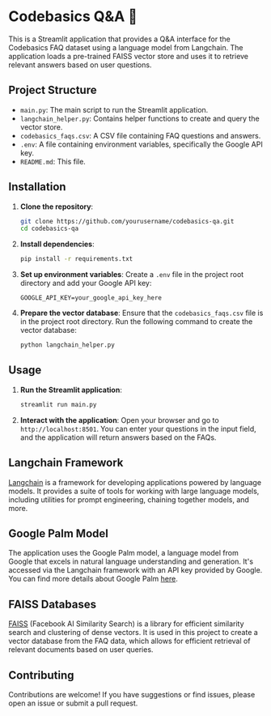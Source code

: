 # Codebasics Q&A 📝

This is a Streamlit application that provides a Q&A interface for the Codebasics FAQ dataset using a language model from Langchain. The application loads a pre-trained FAISS vector store and uses it to retrieve relevant answers based on user questions.

## Project Structure


- `main.py`: The main script to run the Streamlit application.
- `langchain_helper.py`: Contains helper functions to create and query the vector store.
- `codebasics_faqs.csv`: A CSV file containing FAQ questions and answers.
- `.env`: A file containing environment variables, specifically the Google API key.
- `README.md`: This file.

## Installation

1. **Clone the repository**:
    ```bash
    git clone https://github.com/yourusername/codebasics-qa.git
    cd codebasics-qa
    ```

2. **Install dependencies**:
    ```bash
    pip install -r requirements.txt
    ```

3. **Set up environment variables**:
    Create a `.env` file in the project root directory and add your Google API key:
    ```plaintext
    GOOGLE_API_KEY=your_google_api_key_here
    ```

4. **Prepare the vector database**:
    Ensure that the `codebasics_faqs.csv` file is in the project root directory. Run the following command to create the vector database:
    ```bash
    python langchain_helper.py
    ```

## Usage

1. **Run the Streamlit application**:
    ```bash
    streamlit run main.py
    ```

2. **Interact with the application**:
    Open your browser and go to `http://localhost:8501`. You can enter your questions in the input field, and the application will return answers based on the FAQs.

## Langchain Framework

[Langchain](https://github.com/hwchase17/langchain) is a framework for developing applications powered by language models. It provides a suite of tools for working with large language models, including utilities for prompt engineering, chaining together models, and more.

## Google Palm Model

The application uses the Google Palm model, a language model from Google that excels in natural language understanding and generation. It's accessed via the Langchain framework with an API key provided by Google. You can find more details about Google Palm [here](https://ai.googleblog.com/2023/04/announcing-palm-2-next-generation-large.html).

## FAISS Databases

[FAISS](https://github.com/facebookresearch/faiss) (Facebook AI Similarity Search) is a library for efficient similarity search and clustering of dense vectors. It is used in this project to create a vector database from the FAQ data, which allows for efficient retrieval of relevant documents based on user queries.

## Contributing

Contributions are welcome! If you have suggestions or find issues, please open an issue or submit a pull request.

